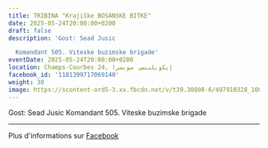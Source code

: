 ```yaml
---
title: TRIBINA "Krajiške BOSANSKE BITKE"
date: 2025-05-24T20:00:00+0200
draft: false
description: 'Gost: Sead Jusic

  Komandant 505. Viteske buzimske brigade'
eventDate: 2025-05-24T20:00:00+0200
location: Champs-Courbes 24, ‏إيكوبلينس‏، ‏سويسرا‏
facebook_id: '1181399717069140'
weight: 30
image: https://scontent-ord5-3.xx.fbcdn.net/v/t39.30808-6/497910328_1007825038144762_7375653666811415510_n.jpg?_nc_cat=110&ccb=1-7&_nc_sid=9e60e4&_nc_ohc=xSGktz5nXdwQ7kNvwEdYp6k&_nc_oc=AdmGT0OZe3ab6-fTP54LslVeT2DvDAp3LwMgiYijKdGiqSHlfIXZS_X1v--2W4E6B14&_nc_zt=23&_nc_ht=scontent-ord5-3.xx&edm=ABTKTjYEAAAA&_nc_gid=QgjK11lT85fsgKdlohMc3g&oh=00_AfS65TaKHpI4DSFARf8xCe7qLaT7YckgJ0SywM5g63ziFw&oe=688CDFEF
---
```


Gost: Sead Jusic
Komandant 505. Viteske buzimske brigade

---

Plus d'informations sur [Facebook](https://facebook.com/events/1181399717069140)